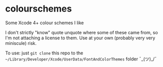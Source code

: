 # colourschemes
Some Xcode 4+ colour schemes I like

I don't strictly "know" quote unquote where some of these came from, so I'm not attaching a license to them. Use at your own (probably very very miniscule) risk. 

To use: just `git clone` this repo to the `~/Library/Developer/Xcode/UserData/FontAndColorThemes` folder ¯\_(ツ)_/¯
